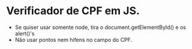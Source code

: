 # Verificador de CPF em JS.
- Se quiser usar somente node, tira o document.getElementById() e os alert()'s
- Não usar pontos nem hífens no campo do CPF.
